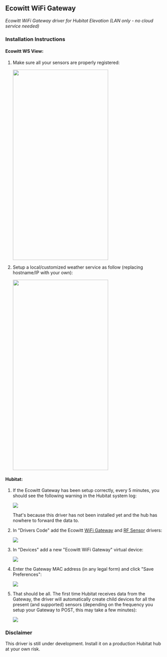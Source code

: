 ## Ecowitt WiFi Gateway
*Ecowitt WiFi Gateway driver for Hubitat Elevation (LAN only - no cloud service needed)*


### Installation Instructions

#### Ecowitt WS View:

1.  Make sure all your sensors are properly registered:  

    <img src="https://i.imgur.com/YBOsGDg.png" width="300" height="600">  

2.  <span>Setup a local/customized weather service as follow (replacing hostname/IP with your own):  

    <img src="https://i.imgur.com/STF5v6d.png" width="300" height="600">

#### Hubitat: 

1.  If the Ecowitt Gateway has been setup correctly, every 5 minutes, you should see the following warning in the Hubitat system log:

    <img src="https://i.imgur.com/Q6w2S7W.png">
    
    That's because this driver has not been installed yet and the hub has nowhere to forward the data to.
    
2.  In "Drivers Code" add the Ecowitt [WiFi Gateway](https://raw.githubusercontent.com/mircolino/ecowitt/master/ecowitt_gateway.groovy) and [RF Sensor](https://raw.githubusercontent.com/mircolino/ecowitt/master/ecowitt_sensor.groovy) drivers:

    <img src="https://i.imgur.com/F66oitb.png">
    
3.  In "Devices" add a new "Ecowitt WiFi Gateway" virtual device:

    <img src="https://i.imgur.com/3oPQpJ2.png">

4.  Enter the Gateway MAC address (in any legal form) and click "Save Preferences":

    <img src="https://i.imgur.com/8QLTMc0.png">

5.  That should be all.
    The first time Hubitat receives data from the Gateway, the driver will automatically create child devices for all the present (and supported) sensors (depending on the frequency you setup your Gateway to POST, this may take a few minutes):
    
    <img src="https://i.imgur.com/Nad8ScL.png">

### Disclaimer

This driver is still under development. Install it on a production Hubitat hub at your own risk.
